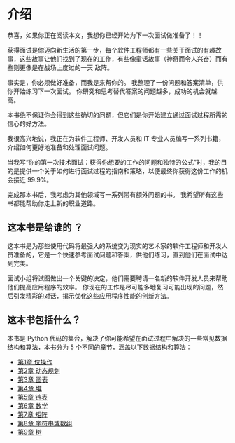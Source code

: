 # 介绍

恭喜，如果你正在阅读本文，我想你已经开始为下一次面试做准备了！！

获得面试是你迈向新生活的第一步，每个软件工程师都有一些关于面试的有趣故事，这些故事让他们找到了现在的工作，有些像童话故事（神奇而令人兴奋）而有些则更像是在战场上度过的一天 敌阵。

事实是，你必须做好准备，而我是来帮你的。 我整理了一份问题和答案清单，供你开始练习下一次面试。 你研究和思考替代答案的问题越多，成功的机会就越高。

本书绝不保证你会得到这些确切的问题，但它们是你开始建立通过面试过程所需的信心的好方法。

我很高兴地说，我正在为软件工程师、开发人员和 IT 专业人员编写一系列书籍，介绍如何更好地准备和处理面试问题。

当我写“你的第一次技术面试：获得你想要的工作的问题和独特的公式”时，我的目的是提供一个关于如何进行面试过程的指南和策略，以便最终你获得这份工作的机会接近 99.9%。

完成那本书后，我考虑为其他领域写一系列带有额外问题的书。 我希望所有这些书都能帮助你走上新的职业道路。

## 这本书是给谁的 ？
这本书是为那些使用代码将最强大的系统变为现实的艺术家的软件工程师和开发人员准备的，它是一个快速参考面试问题和答案，供他们练习，直到他们在面试中达到完美。

面试小组将试图做出一个关键的决定，他们需要聘请一名新的软件开发人员来帮助他们提高应用程序的效率。 你现在的工作是尽可能多地复习可能出现的问题，然后引发精彩的对话，揭示优化这些应用程序性能的创新方法。

## 这本书包括什么？

本书是 Python 代码的集合，解决了你可能希望在面试过程中解决的一些常见数据结构和算法，本书分为 5 个不同的章节，涵盖以下数据结构和算法：

- [第1章 位操作](./1.md)
- [第2章 动态规划](./2.md)
- [第3章 图表](./3.md)
- [第4章 堆](./4.md)
- [第5章 链表](./5.md)
- [第6章 数学](./6.md)
- [第7章 矩阵](./7.md)
- [第8章 字符串或数组](./8.md)
- [第9章 树](./9.md)